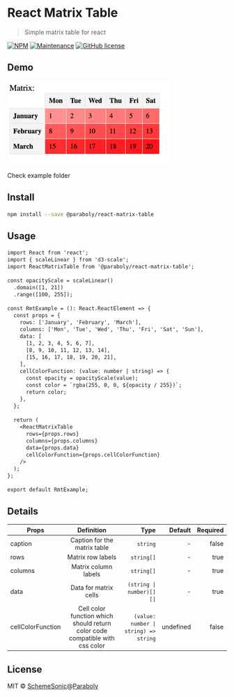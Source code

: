 # React Matrix Table

> Simple matrix table for react

[![NPM](https://img.shields.io/npm/v/@paraboly/react-matrix-table.svg)](https://www.npmjs.com/package/@paraboly/react-matrix-table)
[![Maintenance](https://img.shields.io/badge/Maintained%3F-yes-green.svg)](https://GitHub.com/paraboly/react-apexcharts-dynamic-config/graphs/commit-activity)
[![GitHub license](https://img.shields.io/github/license/Naereen/StrapDown.js.svg)](https://github.com/Naereen/StrapDown.js/blob/master/LICENSE)

## Demo
![alt text](./example/example.png)

Check example folder

## Install

```bash
npm install --save @paraboly/react-matrix-table
```

## Usage

```tsx
import React from 'react';
import { scaleLinear } from 'd3-scale';
import ReactMatrixTable from '@paraboly/react-matrix-table';

const opacityScale = scaleLinear()
  .domain([1, 21])
  .range([100, 255]);

const RmtExample = (): React.ReactElement => {
  const props = {
    rows: ['January', 'February', 'March'],
    columns: ['Mon', 'Tue', 'Wed', 'Thu', 'Fri', 'Sat', 'Sun'],
    data: [
      [1, 2, 3, 4, 5, 6, 7],
      [8, 9, 10, 11, 12, 13, 14],
      [15, 16, 17, 18, 19, 20, 21],
    ],
    cellColorFunction: (value: number | string) => {
      const opacity = opacityScale(value);
      const color = `rgba(255, 0, 0, ${opacity / 255})`;
      return color;
    },
  };

  return (
    <ReactMatrixTable
      rows={props.rows}
      columns={props.columns}
      data={props.data}
      cellColorFunction={props.cellColorFunction}
    />
  );
};

export default RmtExample;
```

## Details

| Props             |                                  Definition                                  |                                  Type |   Default | Required |
| ----------------- | :--------------------------------------------------------------------------: | ------------------------------------: | --------: | -------: |
| caption           |                         Caption for the matrix table                         |                              `string` |         - |    false |
| rows              |                              Matrix row labels                               |                            `string[]` |         - |     true |
| columns           |                             Matrix column labels                             |                            `string[]` |         - |     true |
| data              |                            Data for matrix cells                             |              `(string \| number)[][]` |         - |     true |
| cellColorFunction | Cell color function which should return color code compatible with css color | `(value: number \| string) => string` | undefined |    false |

## License

MIT © [SchemeSonic](https://github.com/SchemeSonic)@[Paraboly](https://www.paraboly.com)
